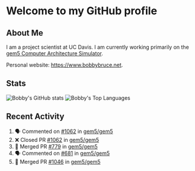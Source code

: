 # Welcome to my GitHub profile

## About Me

I am a project scientist at UC Davis. I am currently working primarily on the [gem5 Computer Architecture Simulator](https://github.com/gem5).

Personal website: <https://www.bobbybruce.net>.

## Stats

![Bobby's GitHub stats](https://github-readme-stats.vercel.app/api?username=bobbyrbruce&show_icons=true&theme=responsive&include_all_commits=true&count_private=true&show=reviews&disable_animations=true)
![Bobby's Top Languages ](https://github-readme-stats.vercel.app/api/top-langs/?username=bobbyrbruce&layout=compact&theme=responsive&count_private=true&langs_count=10&disable_animations=true)

## Recent Activity

<!--START_SECTION:activity-->
1. 🗣 Commented on [#1062](https://github.com/gem5/gem5/pull/1062#issuecomment-2070880938) in [gem5/gem5](https://github.com/gem5/gem5)
2. ❌ Closed PR [#1062](https://github.com/gem5/gem5/pull/1062) in [gem5/gem5](https://github.com/gem5/gem5)
3. 🎉 Merged PR [#779](https://github.com/gem5/gem5/pull/779) in [gem5/gem5](https://github.com/gem5/gem5)
4. 🗣 Commented on [#681](https://github.com/gem5/gem5/pull/681#issuecomment-2070628378) in [gem5/gem5](https://github.com/gem5/gem5)
5. 🎉 Merged PR [#1046](https://github.com/gem5/gem5/pull/1046) in [gem5/gem5](https://github.com/gem5/gem5)
<!--END_SECTION:activity-->
